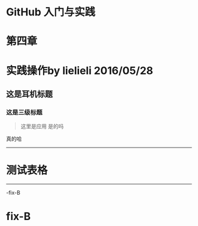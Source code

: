 # GitHub 入门与实践
# 第四章
# 实践操作by lielieli 2016/05/28
## 这是耳机标题
### 这是三级标题
> 这里是应用
> 是的吗

真的哈
***
# 测试表格
---

-fix-B
# fix-B
